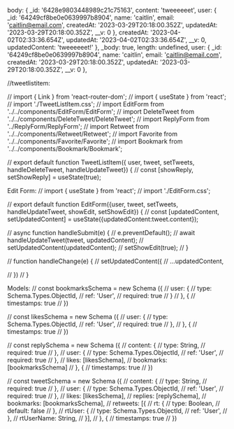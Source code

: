   body: {
    _id: '6428e9803448989c21c75163',
    content: 'tweeeeeet',
    user: {
      _id: '64249cf8be0e0639997b8904',
      name: 'caitlin',
      email: 'caitlin@email.com',
      createdAt: '2023-03-29T20:18:00.352Z',
      updatedAt: '2023-03-29T20:18:00.352Z',
      __v: 0
    },
    createdAt: '2023-04-02T02:33:36.654Z',
    updatedAt: '2023-04-02T02:33:36.654Z',
    __v: 0,
    updatedContent: 'tweeeeeet!'
  },
  _body: true,
  length: undefined,
  user: {
    _id: '64249cf8be0e0639997b8904',
    name: 'caitlin',
    email: 'caitlin@email.com',
    createdAt: '2023-03-29T20:18:00.352Z',
    updatedAt: '2023-03-29T20:18:00.352Z',
    __v: 0
  },



//tweetlistitem:

// import { Link } from 'react-router-dom';
// import { useState } from 'react';
// import './TweetListItem.css';
// import EditForm from '../../components/EditForm/EditForm';
// import DeleteTweet from '../../components/DeleteTweet/DeleteTweet';
// import ReplyForm from '../ReplyForm/ReplyForm';
// import Retweet from '../../components/Retweet/Retweet';
// import Favorite from '../../components/Favorite/Favorite';
// import Bookmark from '../../components/Bookmark/Bookmark'; 

// export default function TweetListItem({ user, tweet, setTweets, handleDeleteTweet, handleUpdateTweet}) {
//   const [showReply, setShowReply] = useState(true);

<!-- //   return (
//     <>
//     <li id="userName">{tweet.user.name}</li>
//         {tweet.user._id === user._id ? 
//           <div>
//             {showEdit ? 
//             <>
//             <Link className="link" to="">
//               <li className="tweetContent">
//                   {tweet.content}
//                   <div id="css-test">
//                   <button className="editBtn" onClick={() => setShowEdit(!showEdit)}>
//                     <img alt="edit" id="edit-icon" src="edit_icon.png"/>
//                   </button>
//                   <DeleteTweet 
//                     user={user} 
//                     tweet={tweet} 
//                     handleDeleteTweet={handleDeleteTweet} 
//                   />
//           </div>
//               </li>
//             </Link>
//               <div>
//                 {showReply ?
//                   <button className="replyBtn" onClick={() => setShowReply(!showReply)}>
//                     <img alt="reply" className="reply-icon" src="./reply_icon.png"/>
//                   </button>
//                   :
//                   <ReplyForm/>
//                 }
//                 <Retweet />
//                 <Favorite />
//                 <Bookmark />
//               </div>
//             </>
//               :
//               <EditForm 
//                 user={user} 
//                 tweet={tweet}
//                 setTweets={setTweets}
//                 handleUpdateTweet={handleUpdateTweet}
//                 showEdit={showEdit}
//                 setShowEdit={setShowEdit}
//               />}
//           </div> 
//           : 
//           <>
//           <li className="tweetContent">{tweet.content}</li>
//           <div>
//             {showReply ?
//               <button className="replyBtn" onClick={() => setShowReply(!showReply)}>
//                 <img alt="reply" className="reply-icon" src="./reply_icon.png"/>
//               </button>
//               :
//               <ReplyForm/>
//             }
//             <Retweet />
//             <Favorite />
//             <Bookmark />
//           </div>
//           </>
//           }
//         <br/>
//         <br/>
//     </>
//   );
// } -->

Edit Form:
// import { useState } from 'react';
// import './EditForm.css';

// export default function EditForm({user, tweet, setTweets, handleUpdateTweet, showEdit, setShowEdit}) {
//   const [updatedContent, setUpdatedContent] = useState({updatedContent:tweet.content});
  
//   async function handleSubmit(e) {
//     e.preventDefault();
//     await handleUpdateTweet(tweet, updatedContent);
//     setUpdatedContent(updatedContent);
//     setShowEdit(true);
//   }

//   function handleChange(e) {
//     setUpdatedContent({
//     ...updatedContent,
<!-- //     [e.target.name]: e.target.value -->
//     })
//   }

<!-- //   return (
//     <>
//       <form className="flex-ctr-column" onSubmit={handleSubmit}>
//         <input type="hidden" name="tweet" value={tweet}></input>
//         <textarea className="updatedContent" name="updatedContent" value={updatedContent.updatedContent} onChange={handleChange}/>
//         <button className="saveBtn" type="submit">Save</button>
//       </form>
//     </>
//   );
// } -->

Models:
// const bookmarksSchema = new Schema ({
//   user: {
//     type: Schema.Types.ObjectId,
//     ref: 'User',
//     required: true
//   }
// }, {
//   timestamps: true
// })

// const likesSchema = new Schema ({
//   user: {
//     type: Schema.Types.ObjectId,
//     ref: 'User',
//     required: true
//   },
// }, {
//   timestamps: true
// })

// const replySchema = new Schema ({
//   content: {
//     type: String,
//     required: true
//   },
//   user: {
//     type: Schema.Types.ObjectId,
//     ref: 'User',
//     required: true
//   },
//   likes: [likesSchema],
//   bookmarks: [bookmarksSchema]
// }, {
//   timestamps: true
// })

// const tweetSchema = new Schema ({
//   content: {
//     type: String,
//     required: true
//   },
//   user: {
//     type: Schema.Types.ObjectId,
//     ref: 'User',
//     required: true
//   },
//   likes: [likesSchema],
//   replies: [replySchema],
//   bookmarks: [bookmarksSchema],
//   retweets: [{
//     rt: {
//       type: Boolean,
//       default: false
//     },
//     rtUser: {
//       type: Schema.Types.ObjectId,
//       ref: 'User',
//   },
//     rtUserName: String,
//   }],
// }, {
//   timestamps: true
// })